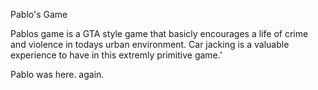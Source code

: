 Pablo's Game

Pablos game is a GTA style game that basicly encourages a life of crime and violence in todays urban environment.
Car jacking is a valuable experience to have in this extremly primitive game.'

Pablo was here. again.
